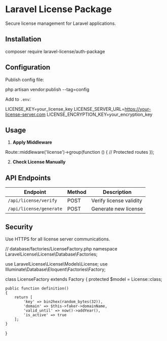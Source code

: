 # Laravel License Package

Secure license management for Laravel applications.

## Installation

composer require laravel-license/auth-package


## Configuration

Publish config file:

php artisan vendor:publish --tag=config


Add to `.env`:

LICENSE_KEY=your_license_key
LICENSE_SERVER_URL=https://your-license-server.com
LICENSE_ENCRYPTION_KEY=your_encryption_key


## Usage

1. **Apply Middleware**


Route::middleware('license')->group(function () {
// Protected routes
});


2. **Check License Manually**


## API Endpoints

| Endpoint | Method | Description |
|----------|--------|-------------|
| `/api/license/verify` | POST | Verify license validity |
| `/api/license/generate` | POST | Generate new license |

## Security

Use HTTPS for all license server communications.


// database/factories/LicenseFactory.php
namespace LaravelLicense\License\Database\Factories;

use LaravelLicense\License\Models\License;
use Illuminate\Database\Eloquent\Factories\Factory;

class LicenseFactory extends Factory
{
    protected $model = License::class;

    public function definition()
    {
        return [
            'key' => bin2hex(random_bytes(32)),
            'domain' => $this->faker->domainName,
            'valid_until' => now()->addYear(),
            'is_active' => true
        ];
    }
}
